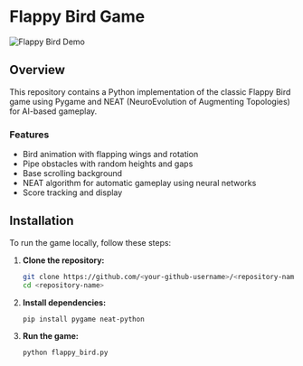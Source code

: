 # Flappy Bird Game

![Flappy Bird Demo](demo.gif)

## Overview

This repository contains a Python implementation of the classic Flappy Bird game using Pygame and NEAT (NeuroEvolution of Augmenting Topologies) for AI-based gameplay.

### Features

- Bird animation with flapping wings and rotation
- Pipe obstacles with random heights and gaps
- Base scrolling background
- NEAT algorithm for automatic gameplay using neural networks
- Score tracking and display

## Installation

To run the game locally, follow these steps:

1. **Clone the repository:**

   ```bash
   git clone https://github.com/<your-github-username>/<repository-name>.git
   cd <repository-name>

2. **Install dependencies:**

    ```bash
    pip install pygame neat-python

3. **Run the game:**
    ```bash
    python flappy_bird.py
